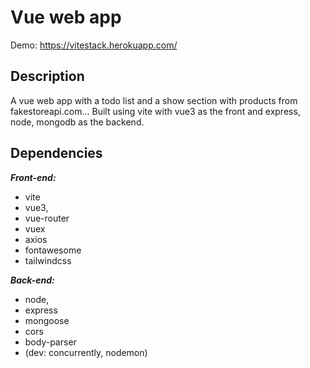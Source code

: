 # Vue web app
Demo: https://vitestack.herokuapp.com/
## Description
A vue web app with a todo list and a show section with products from fakestoreapi.com...
Built using vite with vue3 as the front and express, node, mongodb as the backend.

## Dependencies
 ***Front-end:***
- vite 
- vue3, 
- vue-router
- vuex
- axios
- fontawesome
- tailwindcss

***Back-end:***
- node, 
- express
- mongoose
- cors
- body-parser 
- (dev: concurrently, nodemon)
